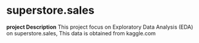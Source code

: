 # superstore.sales
**project Description**
 This project focus on Exploratory Data Analysis (EDA) on superstore.sales, 
 This data is obtained from kaggle.com
